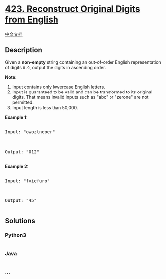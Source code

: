 # [423. Reconstruct Original Digits from English](https://leetcode.com/problems/reconstruct-original-digits-from-english)

[中文文档](/solution/0400-0499/0423.Reconstruct%20Original%20Digits%20from%20English/README.md)

## Description

<p>Given a <b>non-empty</b> string containing an out-of-order English representation of digits <code>0-9</code>, output the digits in ascending order.</p>

<p><b>Note:</b><br />

<ol>

<li>Input contains only lowercase English letters.</li>

<li>Input is guaranteed to be valid and can be transformed to its original digits. That means invalid inputs such as "abc" or "zerone" are not permitted.</li>

<li>Input length is less than 50,000.</li>

</ol>

</p>

<p><b>Example 1:</b><br />

<pre>

Input: "owoztneoer"



Output: "012"

</pre>

</p>

<p><b>Example 2:</b><br />

<pre>

Input: "fviefuro"



Output: "45"

</pre>

</p>

## Solutions

<!-- tabs:start -->

### **Python3**

```python

```

### **Java**

```java

```

### **...**

```

```

<!-- tabs:end -->
